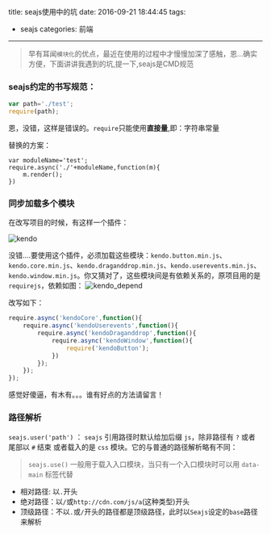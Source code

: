 title: seajs使用中的坑
date: 2016-09-21 18:44:45
tags: 
- seajs
categories: 前端
---
>早有耳闻`模块化`的优点，最近在使用的过程中才慢慢加深了感触，恩...确实方便，下面讲讲我遇到的坑,提一下,seajs是CMD规范

### seajs约定的书写规范：
``` javascript
var path='./test';
require(path);
```
恩，没错，这样是错误的。`require`只能使用**直接量**,即：字符串常量

替换的方案：
```
var moduleName='test';
require.async('./'+moduleName,function(m){
    m.render();
})
```
<!-- more -->
### 同步加载多个模块
在改写项目的时候，有这样一个插件：

![kendo](https://tang-blog-1257996120.cos-website.ap-chengdu.myqcloud.com/seajs/kendo.png)  

没错....要使用这个插件，必须加载这些模块：`kendo.button.min.js`、`kendo.core.min.js`、`kendo.draganddrop.min.js`、`kendo.userevents.min.js`、`kendo.window.min.js`。你又猜对了，这些模块间是有依赖关系的，原项目用的是`requirejs`，依赖如图：
![kendo_depend](https://tang-blog-1257996120.cos-website.ap-chengdu.myqcloud.com/seajs/kendo_depend.png)

改写如下：
``` javascript
require.async('kendoCore',function(){
    require.async('kendoUserevents',function(){
        require.async('kendoDraganddrop',function(){
            require.async('kendoWindow',function(){
                require('kendoButton');     
            })
        });
    });
}); 
```
感觉好傻逼，有木有。。。谁有好点的方法请留言！

### 路径解析
`seajs.user('path')` ： `seajs` 引用路径时默认给加后缀 `js`，除非路径有 `?` 或者 尾部以 `#` 结束 或者载入的是 `css` 模块。它的与普通的路径解析略有不同： 
> `seajs.use()` 一般用于载入入口模块，当只有一个入口模块时可以用 `data-main` 标签代替
 
- 相对路径: 以`.`开头
- 绝对路径：以`/`或`http://cdn.com/js/a`(这种类型)开头
- 顶级路径：不以`.`或`/`开头的路径都是顶级路径，此时以`Seajs`设定的`base`路径来解析  
